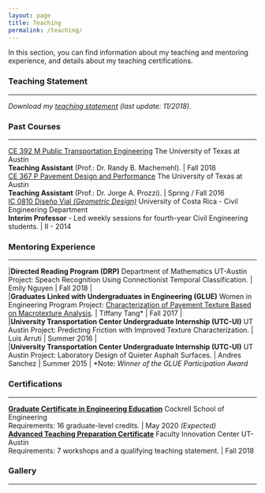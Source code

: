 ```yaml
---
layout: page
title: Teaching
permalink: /teaching/
---
```


In this section, you can find information about my teaching and mentoring experience, and details about my teaching certifications.

### Teaching Statement
___
<i>Download my [teaching statement](/downloads/teaching_statement.pdf) (last update: 11/2018).</i>

### Past Courses
___

[CE 392 M Public Transportation Engineering](/downloads/2018_syllabus.pdf) The University of Texas at Austin <br><b>Teaching Assistant</b> (Prof.: Dr. Randy B. Machemehl). | Fall 2018 <br>
[CE 367 P Pavement Design and Performance](/downloads/2016_syllabus.pdf) The University of Texas at Austin <br><b>Teaching Assistant</b> (Prof.: Dr. Jorge A. Prozzi). | Spring / Fall 2016 <br>
[IC 0810 Diseño Vial <i>(Geometric Design)</i>](/downloads/2014_programa.pdf) University of Costa Rica - Civil Engineering Department <br><b>Interim Professor</b> - Led weekly sessions for fourth-year Civil Engineering students. | II - 2014 <br>

### Mentoring Experience
___

|<b>Directed Reading Program (DRP)</b> Department of Mathematics UT-Austin Project: Speach Recognition Using Connectionist Temporal Classification. | Emily Nguyen  | Fall 2018 | <br>
|<b>Graduates Linked with Undergraduates in Engineering (GLUE)</b> Women in Engineering Program Project: [Characterization of Pavement Texture Based on Macrotexture Analysis](/downloads/2017_GLUE.pdf). | Tiffany Tang* | Fall 2017 |<br>
|<b>University Transportation Center Undergraduate Internship (UTC-UI)</b> UT Austin Project: Predicting Friction with Improved Texture Characterization. | Luis Arruti | Summer 2016 |<br>
|<b>University Transportation Center Undergraduate Internship (UTC-UI)</b> UT Austin Project: Laboratory Design of Quieter Asphalt Surfaces. | Andres Sanchez | Summer 2015 |
*Note: <i>Winner of the GLUE Participation Award</i>

### Certifications
___

<b>[Graduate Certificate in Engineering Education](http://www.engr.utexas.edu/graduate/certificate-engineering-education)</b> Cockrell School of Engineering<br>Requirements: 16 graduate-level credits. | May 2020 <i>(Expected)</i> <br>
<b>[Advanced Teaching Preparation Certificate](https://facultyinnovate.utexas.edu/gsd)</b> Faculty Innovation Center UT-Austin<br>Requirements: 7 workshops and a qualifying teaching statement. | Fall 2018<br>

### Gallery
___
